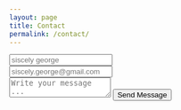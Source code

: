 ```yaml
---
layout: page
title: Contact
permalink: /contact/
---
```



<form action="https://getsimpleform.com/messages?form_api_token=be072418bb445a0ffa4aa5db2ad6b5dc" method="post">
  <!-- the redirect_to is optional, the form will redirect to the referrer on submission -->
  <input type='hidden' name='redirect_to' value='http://www.siscely.me/thank-you/' />
  <input type='text' name='name' placeholder='siscely george' /><br>
  <input type='email' name='email' placeholder='siscely.george@gmail.com' /><br>
  <textarea name='message' placeholder='Write your message ...'></textarea>
  <input type='submit' value='Send Message' />
</form>
